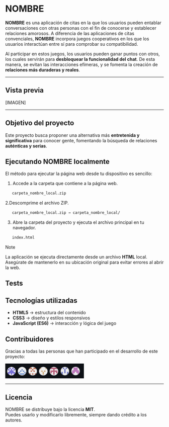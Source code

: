 # NOMBRE


**NOMBRE** es una aplicación de citas en la que los usuarios pueden entablar conversaciones con otras personas con el fin de conocerse y establecer relaciones amorosos. 
A diferencia de las aplicaciones de citas convenciales, **NOMBRE** incorpora juegos cooperativos en los que los usuarios interactúan entre sí para comprobar su compatibilidad. 

Al participar en estos juegos, los usuarios pueden ganar puntos con otros, los cuales servirán para **desbloquear la funcionalidad del chat**.
De esta manera, se evitan las interacciones efímeras, y se fomenta la creación de **relaciones más duraderas y reales**.

---

## Vista previa
[IMAGEN]

---

## Objetivo del proyecto

Este proyecto busca proponer una alternativa más **entretenida y significativa** para conocer gente, fomentando la búsqueda de relaciones **auténticas y serias**.

## Ejecutando NOMBRE localmente

El método para ejecutar la página web desde tu dispositivo es sencillo: 

1. Accede a la carpeta que contiene a la página web.
   
```bash
   carpeta_nombre_local.zip
```

2.Descomprime el archivo ZIP.

```bash
   carpeta_nombre_local.zip → carpeta_nombre_local/
```

3. Abre la carpeta del proyecto y ejecuta el archivo principal en tu navegador.

```bash
   index.html
```

> [!NOTE]
> La aplicación se ejecuta directamente desde un archivo **HTML** local.  
> Asegúrate de mantenerlo en su ubicación original para evitar errores al abrir la web.

## Tests




## Tecnologías utilizadas

- **HTML5** → estructura del contenido  
- **CSS3** → diseño y estilos responsivos  
- **JavaScript (ES6)** → interacción y lógica del juego 

## Contribuidores

Gracias a todas las personas que han participado en el desarrollo de este proyecto:

<a href="https://github.com/UCM-FDI-DISIA/proyectois1-fiesta-cumple/graphs/contributors">
  <img src="Contribuidores.jpg" alt="Contribuidores" width="250"/>
</a>

---

## Licencia

NOMBRE se distribuye bajo la licencia **MIT**.  
Puedes usarlo y modificarlo libremente, siempre dando crédito a los autores.


